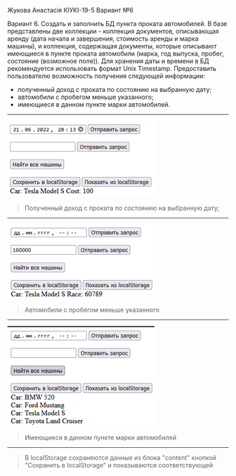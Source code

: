 Жукова Анастасія КІУКІ-19-5  Вариант №6

Вариант 6. Создать и заполнить БД пункта проката автомобилей. В базе представлены две коллекции - коллекция документов, описывающая аренду (дата начала и завершения, стоимость аренды и марка машины), и коллекция, содержащая документы, которые описывают имеющиеся в пункте проката автомобили (марка, год выпуска, пробег, состояние (возможное поле)). Для хранения даты и времени в БД рекомендуется использовать формат Unix Timestamp.
Предоставить пользователю возможность получения следующей информации:
- полученный доход с проката по состоянию на выбранную дату;
- автомобили с пробегом меньше указанного;
- имеющиеся в данном пункте марки автомобилей.

---
![](img_1.png)
> Полученный доход с проката по состоянию на выбранную дату;

---
![](img_2.png)
> Автомобили с пробегом меньше указанного

---
![](img_3.png)
> Имеющиеся в данном пункте марки автомобилей

---
> В localStorage сохраняются данные из блока "content" кнопкой "Сохранить в localStorage" и показываются соответствующей